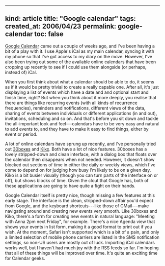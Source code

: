 -----
kind: article
title: "Google calendar"
tags:
created_at: 2006/04/23
permalink: google-calendar
toc: false
-----

<p><a href="http://www.google.com/calendar">Google Calendar</a> came out a couple of weeks ago, and I've been having a bit of a play with it. I use Apple's iCal as my main calendar, syncing it with my phone so that I've got access to my diary on the move. However, I've also been trying out some of the available online calendars that have been cropping up recently to see if I could use them alongside (or perhaps, instead of) iCal.</p>

<p>When you first think about what a calendar should be able to do, it seems as if it would be pretty trivial to create a really capable one. After all, it's just displaying a list of events which have a date and and optional start and finish time, right? But when you think about it more deeply, you realise that there are things like recurring events (with all kinds of recurrence frequencies), reminders and notifications, different views of the data, sharing of events between individuals or different applications (in and out), invitations, scheduling and so on. And that's before you sit down and tackle the all-important look and feel---calendars have to be very easy and natural to add events to, and they have to make it easy to find things, either by event or period.</p>

<p>A lot of online calendars have sprung up recently, and I've personally tried out <a href="http://www.30boxes.com/">30boxes</a> and <a href="http://www.kiko.com/">Kiko</a>. Both have a lot of nice features. 30boxes has a lovely stripped-down and clean interface, with a dialog box that floats over the calendar then disappears when not needed. However, it doesn't show blocked out sections of time in either the daily or weekly views, which I've come to depend on for judging how busy I'm likely to be on a given day. Kiko is a bit busier visually (though you can turn parts of the interface on or off), but shows blocks of time. Given the clout that Google has, both of these applications are going to have quite a fight on their hands.</p>

<p>Google Calendar itself is pretty nice, though missing a few features at this early stage. The interface is the clean, stripped-down affair you'd expect from Google, and the keyboard shortcuts---like those of GMail---make navigating around and creating new events very smooth. Like 30boxes and Kiko, there's a form for creating new events in natural language: "Meeting with Anna 2pm next Friday", for example. There's a nice Agenda view that shows your events in list form, making it a good format to print out if you wish. At the moment, Safari isn't supported which is a bit of a pain, and only a limited selection of mobile phone carriers are listed in the SMS notification settings, so non-US users are mostly out of luck. Importing iCal calendars works well, but I haven't had much joy with the RSS feeds so far. I'm hoping that all of these things will be improved over time. It's quite an exciting time for Calendar geeks.</p>



